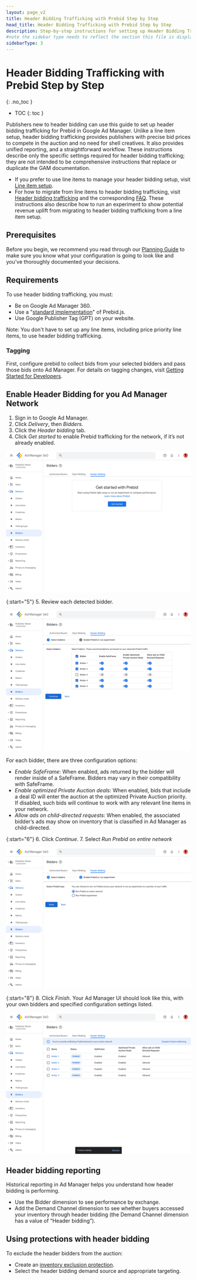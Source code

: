 ```yaml
---
layout: page_v2
title: Header Bidding Trafficking with Prebid Step by Step
head_title: Header Bidding Trafficking with Prebid Step by Step
description: Step-by-step instructions for setting up Header Bidding Trafficking in GAM for Prebid.
#note the sidebar type needs to reflect the section this file is displayed in. See _data/sidenav.yml for the side nav categories.
sidebarType: 3
---
```


# Header Bidding Trafficking with Prebid Step by Step
{: .no_toc }

- TOC
{: toc }

Publishers new to header bidding can use this guide to set up header bidding trafficking for Prebid in Google Ad Manager. Unlike a line item setup, header bidding trafficking provides publishers with precise bid prices to compete in the auction and no need for shell creatives. It also provides unified reporting, and a straightforward workflow. These instructions describe only the specific settings required for header bidding trafficking; they are not intended to be comprehensive instructions that replace or duplicate the GAM documentation.

- If you prefer to use line items to manage your header bidding setup, visit [Line item setup](/adops/step-by-step.html).
- For how to migrate from line items to header bidding trafficking, visit [Header bidding trafficking](https://support.google.com/admanager/answer/12273163) and the corresponding [FAQ](https://support.google.com/admanager/answer/12270263).  These instructions also describe how to run an experiment to show potential revenue uplift from migrating to header bidding trafficking from a line item setup. 

## Prerequisites

Before you begin, we recommend you read through our [Planning Guide](/adops/adops-planning-guide.html) to make sure you know what your configuration is going to look like and you’ve thoroughly documented your decisions.

## Requirements

To use header bidding trafficking, you must:

- Be on Google Ad Manager 360.
- Use a "[standard implementation](https://support.google.com/admanager/answer/12270263?sjid=14160336224257855972-NA#standard&zippy=%2Cwhats-a-standard-implementation-of-the-prebid-wrapper)" of Prebid.js.
- Use Google Publisher Tag (GPT) on your website.

Note: You don't have to set up any line items, including price priority line items, to use header bidding trafficking.

### Tagging
First, configure prebid to collect bids from your selected bidders and pass those bids onto Ad Manager. For details on tagging changes, visit [Getting Started for Developers](/dev-docs/getting-started.html). 

## Enable Header Bidding for you Ad Manager Network

1. Sign in to Google Ad Manager.
2. Click *Delivery*, then *Bidders*.
3. Click the *Header bidding* tab.
4. Click *Get started* to enable Prebid trafficking for the network, if it’s not already enabled.

![Get Started with Prebid](/assets/images/ad-ops/gam-hbt-sbs/hbt-start.png)

{:start="5"}
5. Review each detected bidder.

![Review Bidders](/assets/images/ad-ops/gam-hbt-sbs/hbt-bidders.png)

For each bidder, there are three configuration options:

- *Enable SafeFrame*: When enabled, ads returned by the bidder will render inside of a SafeFrame. Bidders may vary in their compatibility with SafeFrame.
- *Enable optimized Private Auction deals*: When enabled, bids that include a deal ID will enter the auction at the optimized Private Auction priority. If disabled, such bids will continue to work with any relevant line items in your network.
- *Allow ads on child-directed requests*: When enabled, the associated bidder’s ads may show on inventory that is classified in Ad Manager as child-directed.

{:start="6"}
6. Click *Continue*.
7. Select *Run Prebid on entire network*

![Run Prebid](/assets/images/ad-ops/gam-hbt-sbs/hbt-run-prebid.png)

{:start="8"}
8. Click *Finish*. Your Ad Manager UI should look like this, with your own bidders and specified configuration settings listed.

![Finished](/assets/images/ad-ops/gam-hbt-sbs/hbt-setup-finished.png)

## Header bidding reporting

Historical reporting in Ad Manager helps you understand how header bidding is performing.

- Use the Bidder dimension to see performance by exchange.
- Add the Demand Channel dimension to see whether buyers accessed your inventory through header bidding (the Demand Channel dimension has a value of “Header bidding”).

## Using protections with header bidding

To exclude the header bidders from the auction:

- Create an [inventory exclusion protection](https://support.google.com/admanager/answer/9376326).
- Select the header bidding demand source and appropriate targeting.
